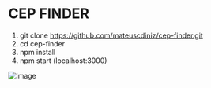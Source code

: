 # CEP FINDER #
1. git clone https://github.com/mateuscdiniz/cep-finder.git
1. cd cep-finder
3. npm install
4. npm start (localhost:3000)

![image](https://user-images.githubusercontent.com/26740302/145218015-7da4271a-47d6-4915-9c96-5c20d18feb2f.png)
